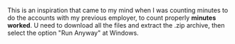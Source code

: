 This is an inspiration that came to my mind when I was counting minutes to do the accounts with my previous employer, to count properly **minutes worked**. U need to download all the files and extract the .zip archive, then select the option "Run Anyway" at Windows.
